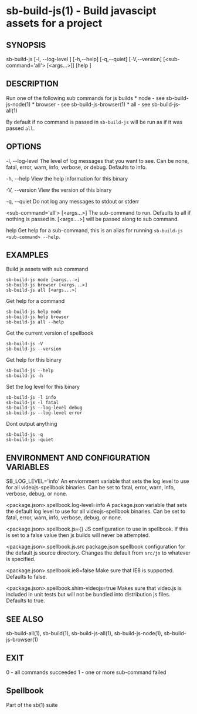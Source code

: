 # sb-build-js(1) - Build javascipt assets for a project

## SYNOPSIS

  sb-build-js [-l, --log-level <level>] [-h,--help] [-q,--quiet] [-V,--version]
               [<sub-command='all'> [<args...>]] [help <sub-command>]

## DESCRIPTION

  Run one of the following sub commands for js builds
    * node - see sb-build-js-node(1)
    * browser - see sb-build-js-browser(1)
    * all - see sb-build-js-all(1)

  By default if no command is passed in `sb-build-js` will be run as if it was
  passed `all`.

## OPTIONS

  -l, --log-level <level>
    The level of log messages that you want to see. Can be none, fatal, error,
    warn, info, verbose, or debug. Defaults to info.

  -h, --help
    View the help information for this binary

  -V, --version
    View the version of this binary

  -q, --quiet
    Do not log any messages to stdout or stderr

  <sub-command='all'> [<args...>]
    The sub-command to run. Defaults to all if nothing is passed in.
    [<args....>] will be passed along to sub command.

  help <sub-command>
    Get help for a sub-command, this is an alias for running `sb-build-js <sub-command> --help`.

## EXAMPLES

  Build js assets with sub command

    sb-build-js node [<args...>]
    sb-build-js browser [<args...>]
    sb-build-js all [<args...>]

  Get help for a command

    sb-build-js help node
    sb-build-js help browser
    sb-build-js all --help

  Get the current version of spellbook

    sb-build-js -V
    sb-build-js --version

  Get help for this binary

    sb-build-js --help
    sb-build-js -h

  Set the log level for this binary

    sb-build-js -l info
    sb-build-js -l fatal
    sb-build-js --log-level debug
    sb-build-js --log-level error

  Dont output anything

    sb-build-js -q
    sb-build-js -quiet

## ENVIRONMENT AND CONFIGURATION VARIABLES

  SB_LOG_LEVEL='info'
    An enviornment variable that sets the log level to use for all videojs-spellbook
    binaries. Can be set to fatal, error, warn, info, verbose, debug, or none.

  <package.json>.spellbook.log-level=info
    A package.json variable that sets the default log level to use for all videojs-spellbook
    binaries. Can be set to fatal, error, warn, info, verbose, debug, or none.

  <package.json>.spellbook.js={}
    JS configuration to use in spellbook. If this is set to a false value then js
    builds will never be attempted.

  <package.json>.spellbook.js.src
    package.json spellbook configuration for the default js source directory. Changes the default
    from `src/js` to whatever is specified.

  <package.json>.spellbook.ie8=false
    Make sure that IE8 is supported. Defaults to false.

  <package.json>.spellbook.shim-videojs=true
    Makes sure that video.js is included in unit tests but will not be bundled into
    distribution js files. Defaults to true.

## SEE ALSO

  sb-build-all(1), sb-build(1), sb-build-js-all(1), sb-build-js-node(1),
  sb-build-js-browser(1)

## EXIT

  0 - all commands succeeded
  1 - one or more sub-command failed

## Spellbook

  Part of the sb(1) suite
